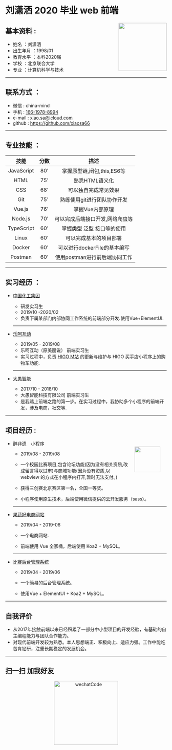 <h1>刘潇洒 2020 毕业 web 前端</h1>

<div style="float:right">
    <img src="https://imgs-1258006205.cos.ap-beijing.myqcloud.com/IMG_7681.JPG" width="150" style="margin-top:2px">
</div>

## 基本资料 : 

 - 姓名    ：刘潇洒
 - 出生年月 ：1998/01
 - 教育水平 ：本科2020届
 - 学校    ：北京联合大学
 - 专业    ：计算机科学与技术

---
## 联系方式 ：

 - 微信   : china-mind  
 - 手机    : [166-1978-8994](tel:166-1978-8994)  
 - e-mail : [xiao.sa@icloud.com](mailto:xiao.sa@icloud.com)  
 - github : https://github.com/xiaosa66

---
## 专业技能 ：


| 技能        | 分数     | 描述       |
| :--------:   | :--------:  |:---:|
| JavaScript |    80'  |掌握原型链,闭包,this,ES6等|
| HTML       |    75'  |熟悉HTML语义化|
| CSS        |    68'  |可以独自完成常见效果|
| Git        |    75'  |熟练使用git进行团队协作开发|
| Vue.js     |    76'  |掌握Vue内部原理|
| Node.js    |    70'  |可以完成后端接口开发,网络爬虫等|
| TypeScript |    60'  |掌握类型 泛型 接口等的使用|
| Linux      |    60'  |可以完成基本的项目部署|
| Docker     |    60'  |可以进行dockerFile的基本编写|
| Postman     |    60'  |使用postman进行前后端协同工作|

---


## 实习经历 ：


 - [中国化工集团](https://cncic.cn/index.html)  
     - 研发实习生 
     - 2019/10 -2020/02 
    - 负责下属某部门内部协同工作系统的前端部分开发.使用Vue+ElementUI.
  
    ---

 -  [乐呵互动](https://m.lehe.com) 
    -  2019/05 - 2019/08 
    - 乐呵互动（原美丽说） 前端实习生
    - 实习过程中，负责 [HIGO M站](https://m.lehe.com) 的更新与维护与 HIGO 买手店小程序上的购物车功能.

    ---
 
 - [大愚智能](https://www.dayukeji.xin)
     -  2017/10 - 2018/10 
    - 大愚智能科技有限公司 前端实习生 
    - 是我踏上前端之路的第一步。在实习过程中，我协助多个小程序的前端开发，涉及电商，社交等.

---
## 项目经历 :

<div style="float:right">
    <img src="https://zuifeiyi-1258006205.cos.ap-beijing.myqcloud.com/IMG_5918.JPG" width="80" style='margin:20px'>
</div>

 - 醉非遗　小程序 
   - 2019/08 - 2019/08
   -  一个校园比赛项目,包含论坛功能(因为没有相关资质,改成留言得以过审)与商城功能(因为没有资质,以 webview 的方式在小程序内打开,暂时无法支付。)

   - 获得三创赛北京赛区第一名，全国一等奖。
   - 小程序使用原生技术，后端使用微信提供的云开发服务（sass）。
        
         
          
            

    ------

 - [果蔬好电商网站](https://github.com/xiaosa66/guoshuhao)
   - 2019/04 - 2019-06
  
   - 一个电商网站.
   - 前端使用 Vue 全家桶，后端使用 Koa2 + MySQL。
   ---

 - [比赛后台管理系统](https://github.com/xiaosa66/compManage)

   - 2019/04 - 2019/06

   -   一个简易的后台管理系统。
  
   -    使用Vue + ElementUI + Koa2 + MySQL。

--- 
## 自我评价
    
 - 从2017年接触前端以来已经积累了一部分中小型项目的开发经验，有基础的自主编程能力与团队合作能力。  
 - 对现代前端开发较为熟悉。本人思想端正、积极向上、适应力强。工作中能吃苦肯钻研，注重长期稳定的发展机会。

---

## 扫一扫 加我好友

<p align="center">
  <img alt="wechatCode" src="https://imgs-1258006205.cos.ap-beijing.myqcloud.com/IMG_7683.JPG" width="200rem" max-width="100%">
</p>
